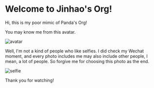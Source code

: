 # Welcome to Jinhao's Org!
Hi, this is my poor mimic of Panda's Org!

You may know me from this avatar.

![avatar](avatar.JPG)

Well, I'm not a kind of people who like selfies. I did check my Wechat moment, and every photo includes me may also include other people, I mean, a lot of people. So forgive me for choosing this photo as the end.

![selfie](selfie.jpg)

Thank you for watching!